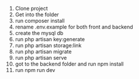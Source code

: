 1. Clone project
2. Get into the folder
3. run composer install
4. rename .env.example for both front and backend
5. create the mysql db
6. run php artisan key:generate
7. run php artisan storage:link
8. run php artisan migrate
9. run php artisan serve
10. got to the backend folder and run npm install
11. run npm run dev
